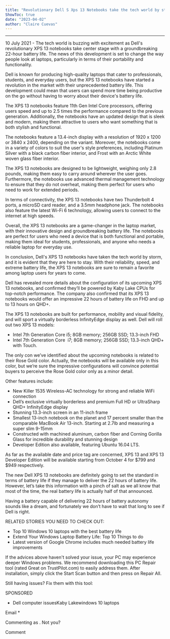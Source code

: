 ```yaml
---
title: "Revolutionary Dell S Xps 13 Notebooks take the tech world by storm with a jaw-dropping 22-hour battery life!"
ShowToc: true 
date: "2023-04-02"
author: "Claire Cuevas"
---
```

*****
10 July 2021 - The tech world is buzzing with excitement as Dell's revolutionary XPS 13 notebooks take center stage with a groundbreaking 22-hour battery life. The news of this development is set to change the way people look at laptops, particularly in terms of their portability and functionality.

Dell is known for producing high-quality laptops that cater to professionals, students, and everyday users, but the XPS 13 notebooks have started a revolution in the market with their unprecedented battery life. This development could mean that users can spend more time being productive on the go without having to worry about their device's battery life.

The XPS 13 notebooks feature 11th Gen Intel Core processors, offering users speed and up to 2.5 times the performance compared to the previous generation. Additionally, the notebooks have an updated design that is sleek and modern, making them attractive to users who want something that is both stylish and functional.

The notebooks feature a 13.4-inch display with a resolution of 1920 x 1200 or 3840 x 2400, depending on the variant. Moreover, the notebooks come in a variety of colors to suit the user's style preferences, including Platinum Silver with a black carbon fiber interior, and Frost with an Arctic White woven glass fiber interior.

The XPS 13 notebooks are designed to be lightweight, weighing only 2.8 pounds, making them easy to carry around wherever the user goes. Furthermore, the notebooks use advanced thermal management technology to ensure that they do not overheat, making them perfect for users who need to work for extended periods.

In terms of connectivity, the XPS 13 notebooks have two Thunderbolt 4 ports, a microSD card reader, and a 3.5mm headphone jack. The notebooks also feature the latest Wi-Fi 6 technology, allowing users to connect to the internet at high speeds.

Overall, the XPS 13 notebooks are a game-changer in the laptop market, with their innovative design and groundbreaking battery life. The notebooks are perfect for users who need a device that is both functional and portable, making them ideal for students, professionals, and anyone who needs a reliable laptop for everyday use.

In conclusion, Dell's XPS 13 notebooks have taken the tech world by storm, and it is evident that they are here to stay. With their reliability, speed, and extreme battery life, the XPS 13 notebooks are sure to remain a favorite among laptop users for years to come.


Dell has revealed more details about the configuration of its upcoming XPS 13 notebooks, and confirmed they’ll be powered by Kaby Lake CPUs for top-notch performance. The company also confirmed that its XPS 13 notebooks would offer an impressive 22 hours of battery life on FHD and up to 13 hours on QHD+.
 
The XPS 13 notebooks are built for performance, mobility and visual fidelity, and will sport a virtually borderless InfinityEdge display as well. Dell will roll out two XPS 13 models:
 
- Intel 7th Generation Core i5; 8GB memory; 256GB SSD; 13.3-inch FHD
 - Intel 7th Generation Core  i7; 8GB memory; 256GB SSD; 13.3-inch QHD+ with Touch.

 
The only con we’ve identified about the upcoming notebooks is related to their Rose Gold color. Actually, the notebooks will be available only in this color, but we’re sure the impressive configurations will convince potential buyers to perceive the Rose Gold color only as a minor detail.
 

 
Other features include:
 
- New Killer 1535 Wireless-AC technology for strong and reliable WiFi connection
 - Dell’s exclusive virtually borderless and premium Full HD or UltraSharp QHD+ InfinityEdge display
 - Stunning 13.3-inch screen in an 11-inch frame
 - Smallest 13-inch notebook on the planet and 17 percent smaller than the comparable MacBook Air 13-inch. Starting at 2.7lb and measuring a super slim 9-15mm
 - Constructed with machined aluminum, carbon fiber and Corning Gorilla Glass for incredible durability and stunning design
 - Developer Edition also available, featuring Ubuntu 16.04 LTS.

 
As far as the available date and price tag are concerned, XPS 13 and XPS 13 Developer Edition will be available starting from October 4 for $799 and $949 respectively.
 
The new Dell XPS 13 notebooks are definitely going to set the standard in terms of battery life if they manage to deliver the 22 hours of battery life. However, let’s take this information with a pinch of salt as we all know that most of the time, the real battery life is actually half of that announced.
 
Having a battery capable of delivering 22 hours of battery autonomy sounds like a dream, and fortunately we don’t have to wait that long to see if Dell is right.
 
RELATED STORIES YOU NEED TO CHECK OUT:
 
- Top 10 Windows 10 laptops with the best battery life
 - Extend Your Windows Laptop Battery Life: Top 10 Things to do
 - Latest version of Google Chrome includes much needed battery life improvements

 
If the advices above haven't solved your issue, your PC may experience deeper Windows problems. We recommend downloading this PC Repair tool (rated Great on TrustPilot.com) to easily address them. After installation, simply click the Start Scan button and then press on Repair All.
 
Still having issues? Fix them with this tool:
 
SPONSORED
 
- Dell computer issuesKaby Lakewindows 10 laptops

 
Email * 
 

Commenting as .
Not you?

 
Comment 





